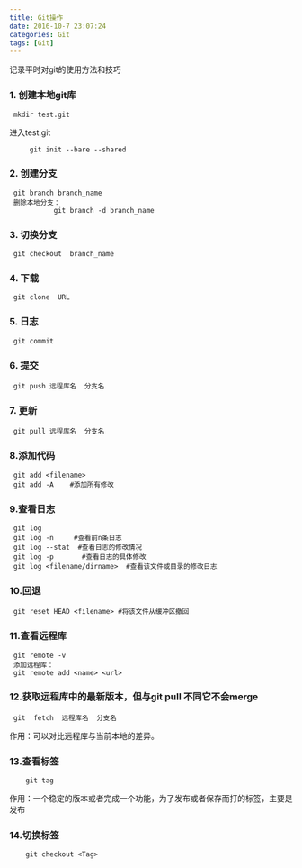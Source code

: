 ```yaml
---
title: Git操作
date: 2016-10-7 23:07:24
categories: Git
tags: [Git]
---
```


记录平时对git的使用方法和技巧

<!--- more --->
### 1. 创建本地git库
     mkdir test.git
进入test.git

		 git init --bare --shared

### 2. 创建分支
     git branch branch_name
     删除本地分支：
               git branch -d branch_name

### 3. 切换分支
     git checkout  branch_name

### 4. 下载
     git clone  URL

### 5. 日志
     git commit

### 6. 提交
     git push 远程库名  分支名

### 7. 更新
     git pull 远程库名  分支名

### 8.添加代码
     git add <filename>
     git add -A    #添加所有修改

### 9.查看日志
     git log
     git log -n     #查看前n条日志
     git log --stat  #查看日志的修改情况
     git log -p       #查看日志的具体修改
     git log <filename/dirname>  #查看该文件或目录的修改日志

### 10.回退
     git reset HEAD <filename> #将该文件从缓冲区撤回

### 11.查看远程库
     git remote -v
     添加远程库：
     git remote add <name> <url>

### 12.获取远程库中的最新版本，但与git pull 不同它不会merge
     git  fetch  远程库名  分支名
作用：可以对比远程库与当前本地的差异。

### 13.查看标签
		git tag
作用：一个稳定的版本或者完成一个功能，为了发布或者保存而打的标签，主要是发布

### 14.切换标签
		git checkout <Tag>

